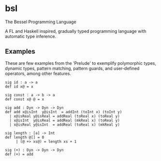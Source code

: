 bsl
===

The Bessel Programming Language

A FL and Haskell inspired, gradually typed programming language with
automatic type inference.


Examples
--------

These are few examples from the 'Prelude' to exemplify polymorphic
types, dynamic types, pattern matching, pattern guards, and
user-defined operators, among other features.

    sig id : a -> a
    def id x@ = x

    sig const : a -> b -> a
    def const x@ @ = x

    sig add : Dyn -> Dyn -> Dyn
    def add x@isInt  y@isInt  = addInt (toInt x) (toInt y)
      | x@isReal y@isReal = addReal (toReal x) (toReal y)
      | x@isInt  y@isReal = addReal (mkReal x) (toReal y)
      | x@isReal y@isInt  = addReal (toReal x) (mkReal y)

    sig length : [a] -> Int
    def length @[] = 0
         | (@ +> xs@) = length xs + 1

    sig (+) : Dyn -> Dyn -> Dyn
    def (+) = add